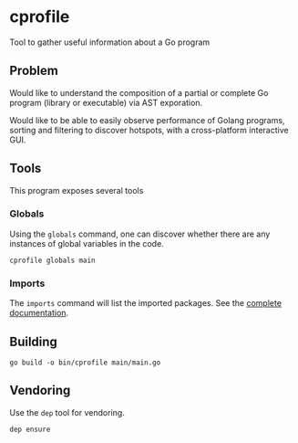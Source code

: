 # cprofile

Tool to gather useful information about a Go program

## Problem

Would like to understand the composition of a partial or complete Go program (library or executable) via AST exporation.

Would like to be able to easily observe performance of Golang programs, sorting and filtering to discover hotspots, with a cross-platform interactive GUI.

## Tools

This program exposes several tools

### Globals

Using the `globals` command, one can discover whether there are any instances of global variables in the code.

``` shell
cprofile globals main
```

### Imports

The `imports` command will list the imported packages.  See the [complete documentation](./cmd/imports.md).

## Building

`go build -o bin/cprofile main/main.go`

## Vendoring

Use the `dep` tool for vendoring.

`dep ensure`
